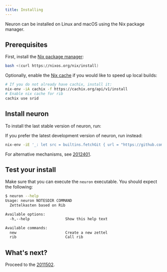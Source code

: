 ```yaml
---
title: Installing
---
```


Neuron can be installed on Linux and macOS using the Nix package manager.

## Prerequisites

First, install the [Nix package manager](https://nixos.org/nix/):

``` bash
bash <(curl https://nixos.org/nix/install)
```

Optionally, enable the [Nix cache](https://srid.cachix.org/) if you would like to speed up local builds:

``` bash
# If you do not already have cachix, install it:
nix-env -iA cachix -f https://cachix.org/api/v1/install
# Enable nix cache for rib
cachix use srid
```

## Install neuron

To install the last stable version of neuron, run:

If you prefer the latest development version of neuron, run instead:

```bash
nix-env -iE '_: let src = builtins.fetchGit { url = "https://github.com/srid/neuron"; ref = "master"; }; in import src.outPath { gitRev = src.shortRev; }' --option tarball-ttl 0
```

For alternative mechanisms, see [2012401](z://decl-inst).

## Test your install

Make sure that you can execute the `neuron` executable. You should expect the following:

```bash
$ neuron --help
Usage: neuron NOTESDIR COMMAND
  Zettelkasten based on Rib

Available options:
  -h,--help                Show this help text

Available commands:
  new                      Create a new zettel
  rib                      Call rib
```

## What's next?

Proceed to the [2011502](zcf://tutorial).
